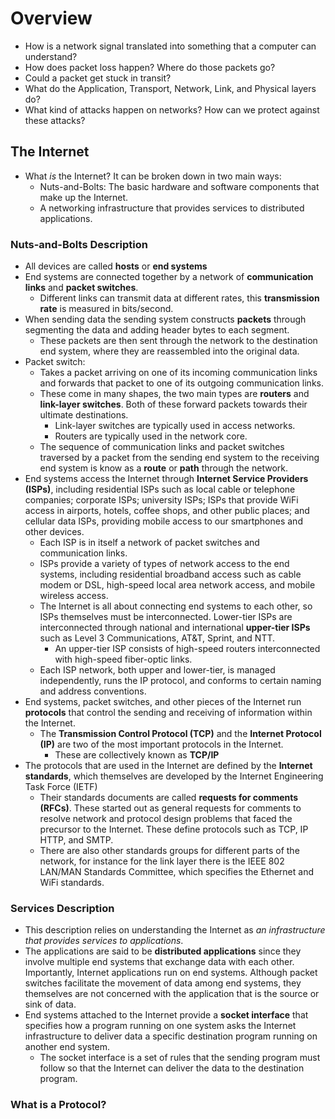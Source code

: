 # Overview
- How is a network signal translated into something that a computer can understand?
- How does packet loss happen? Where do those packets go?
- Could a packet get stuck in transit?
- What do the Application, Transport, Network, Link, and Physical layers do?
- What kind of attacks happen on networks? How can we protect against these attacks?
## The Internet
- What _is_ the Internet? It can be broken down in two main ways:
  - Nuts-and-Bolts: The basic hardware and software components that make up the Internet.
  - A networking infrastructure that provides services to distributed applications.
### Nuts-and-Bolts Description
- All devices are called **hosts** or **end systems**
- End systems are connected together by a network of **communication links** and **packet switches**.
  - Different links can transmit data at different rates, this **transmission rate** is measured in bits/second.
- When sending data the sending system constructs **packets** through segmenting the data and adding header bytes to each segment.
  - These packets are then sent through the network to the destination end system, where they are reassembled into the original data.
- Packet switch:
  - Takes a packet arriving on one of its incoming communication links and forwards that packet to one of its outgoing communication links.
  - These come in many shapes, the two main types are **routers** and **link-layer switches**. Both of these forward packets towards their ultimate destinations.
	- Link-layer switches are typically used in access networks.
	- Routers are typically used in the network core.
  - The sequence of communication links and packet switches traversed by a packet from the sending end system to the receiving end system is know as a **route** or **path** through the network.
- End systems access the Internet through **Internet Service Providers (ISPs)**, including residential ISPs such as local cable or telephone companies; corporate ISPs; university ISPs; ISPs that provide WiFi access in airports, hotels, coffee shops, and other public places; and cellular data ISPs, providing mobile access to our smartphones and other devices.
  - Each ISP is in itself a network of packet switches and communication links.
  - ISPs provide a variety of types of network access to the end systems, including residential broadband access such as cable modem or DSL, high-speed local area network access, and mobile wireless access.
  - The Internet is all about connecting end systems to each other, so ISPs themselves must be interconnected. Lower-tier ISPs are interconnected through national and international **upper-tier ISPs** such as Level 3 Communications, AT&T, Sprint, and NTT.
	- An upper-tier ISP consists of high-speed routers interconnected with high-speed fiber-optic links.
  - Each ISP network, both upper and lower-tier, is managed independently, runs the IP protocol, and conforms to certain naming and address conventions.
- End systems, packet switches, and other pieces of the Internet run **protocols** that control the sending and receiving of information within the Internet.
  - The **Transmission Control Protocol (TCP)** and the **Internet Protocol (IP)** are two of the most important protocols in the Internet.
	- These are collectively known as **TCP/IP**
- The protocols that are used in the Internet are defined by the **Internet standards**, which themselves are developed by the Internet Engineering Task Force (IETF)
  - Their standards documents are called **requests for comments (RFCs)**. These started out as general requests for comments to resolve network and protocol design problems that faced the precursor to the Internet. These define protocols such as TCP, IP HTTP, and SMTP.
  - There are also other standards groups for different parts of the network, for instance for the link layer there is the IEEE 802 LAN/MAN Standards Committee, which specifies the Ethernet and WiFi standards.
### Services Description
- This description relies on understanding the Internet as _an infrastructure that provides services to applications_.
- The applications are said to be **distributed applications** since they involve multiple end systems that exchange data with each other. Importantly, Internet applications run on end systems. Although packet switches facilitate the movement of data among end systems, they themselves are not concerned with the application that is the source or sink of data.
- End systems attached to the Internet provide a **socket interface** that specifies how a program running on one system asks the Internet infrastructure to deliver data a specific destination program running on another end system.
  - The socket interface is a set of rules that the sending program must follow so that the Internet can deliver the data to the destination program.
### What is a Protocol?
